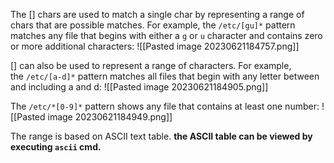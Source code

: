 The [] chars are used to match a single char by representing a range of chars that are possible matches. 
For example, the `/etc/[gu]*` pattern matches any file that begins with either a `g` or `u` character and contains zero or more additional characters:
![[Pasted image 20230621184757.png]]

[] can also be used to represent a range of characters. 
For example, the `/etc/[a-d]*` pattern matches all files that begin with any letter between and including a and d:
![[Pasted image 20230621184905.png]]

The `/etc/*[0-9]*` pattern shows any file that contains at least one number:
![[Pasted image 20230621184949.png]]

The range is based on ASCII text table. 
**the ASCII table can be viewed by executing `ascii` cmd.**
